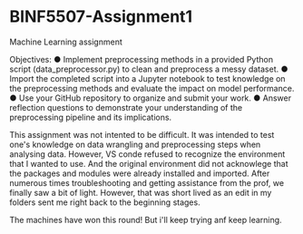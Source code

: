 # BINF5507-Assignment1
Machine Learning assignment

Objectives: 
● Implement preprocessing methods in a provided Python script (data_preprocessor.py) to clean and preprocess a messy dataset.
● Import the completed script into a Jupyter notebook to test knowledge on the preprocessing methods and evaluate the impact on model performance.
● Use your GitHub repository to organize and submit your work.
● Answer reflection questions to demonstrate your understanding of the preprocessing pipeline and its implications.

This assignment was not intented to be difficult. It was intended to test one's knowledge on data wrangling and preprocessing steps when analysing data. 
However, VS conde refused to recognize the environment that I wanted to use. And the original environment did not acknowlege that the packages and modules were already installed and imported. 
After numerous times troubleshooting and getting assistance from the prof, we finally saw a bit of light. However, that was short lived as an edit in my folders sent me right back to the beginning stages. 

The machines have won this round!
But i'll keep trying anf keep learning. 
